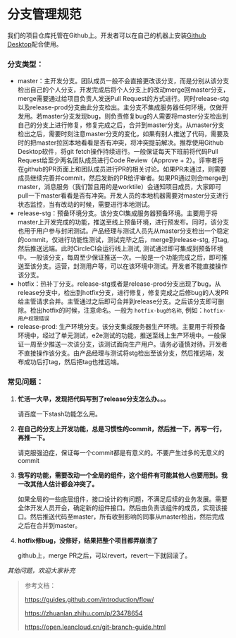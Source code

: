 # 分支管理规范

我们的项目仓库托管在Github上。开发者可以在自己的机器上安装[Github Desktop](https://desktop.github.com/)配合使用。

### 分支类型：

- master：主开发分支。团队成员一般不会直接更改该分支，而是分别从该分支检出自己的个人分支，开发完成后将个人分支上的改动merge回master分支，merge需要通过给项目负责人发送Pull Request的方式进行。同时release-stg以及release-prod分支由此分支检出。主分支不集成服务器任何环境，仅做开发用。若master分支发现bug，则负责修复bug的人需要将master分支检出到自己的分支上进行修复，修复完成之后，合并到master分支。从master分支检出之后，需要时刻注意master分支的变化，如果有别人推送了代码，需要及时的把master拉回本地看看是否有冲突，将冲突提前解决。推荐使用Github Desktop软件，将git fetch操作持续进行。一般保证每天下班前将代码Pull Request给至少两名团队成员进行Code Review（Approve + 2）。评审者将在github的PR页面上和团队成员进行PR的相关讨论。如果PR未通过，则需要成员继续完善并commit，然后发新的PR给评审者。如果PR通过则会merge到master，消息服务（我们暂且用的是worktile）会通知项目成员，大家即可pull一下master看看是否有冲突。开发人员的本地机器需要对master分支进行状态监控，当有改动的时候，需要进行本地测试。
- release-stg：预备环境分支。该分支CI集成服务器预备环境。主要用于将master上开发完成的功能，推送至线上预备环境，进行预发布。同时，该分支也用于用户参与封闭测试。产品经理与测试人员先从master分支检出一个稳定的commit，仅进行功能性测试，测试完毕之后，merge到release-stg, 打tag, 然后推送远端。此时CircleCI会运行线上测试, 测试通过即可集成到预备环境中。一般该分支，每周至少保证推送一次。一般是一个功能完成之后，即可推送至该分支。运营，封测用户等，可以在该环境中测试。开发者不能直接操作该分支。
- hotfix：热补丁分支。release-stg或者是release-prod分支出现了bug，从release分支中，检出到hotfix分支，进行修复，修复完成之后修bug的人发PR给主管请求合并。主管通过之后即可合并到release分支。之后该分支即可删除。检出hotfix的时候，注意命名。一般为 ```hotfix-bug的名称```, 例如：```hotfix-用户权限错误``` 
- release-prod: 生产环境分支。该分支集成服务器生产环境。主要用于将预备环境中，经过了单元测试，e2e测试的功能，推送至线上生产环境中。一般保证一周至少推送一次该分支，该测试面向生产用户。请务必谨慎对待。开发者不直接操作该分支。由产品经理与测试将stg检出至该分支，然后推远端，发布成功后打tag，然后把tag也推远端。

### 常见问题：

1. **忙活一大早，发现把代码写到了release分支怎么办。。。**

   请百度一下stash功能怎么用。

2. **在自己的分支上开发功能，总是习惯性的commit，然后推一下，再写一行，再推一下。**

   请克服强迫症，保证每一个commit都是有意义的。不要产生过多的无意义的commit

3. **我写的功能，需要改动一个全局的组件，这个组件有可能其他人也要用到。我一改其他人估计都会冲突了。**

   如果全局的一些底层组件，接口设计的有问题，不满足后续的业务发展。需要全体开发人员开会，确定新的组件接口。然后由负责该组件的成员，实现该接口。然后推送代码至master，所有收到影响的同事从master检出，然后完成之后在合并到master。

4. **hotfix修bug，没修好，结果把整个项目都弄崩溃了**

   github上，merge PR之后，可以revert，revert一下就回滚了。

*其他问题，欢迎大家补充*



> 参考文档：
>
> https://guides.github.com/introduction/flow/
>
> https://zhuanlan.zhihu.com/p/23478654
>
> https://open.leancloud.cn/git-branch-guide.html





